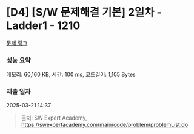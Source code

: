 # [D4] [S/W 문제해결 기본] 2일차 - Ladder1 - 1210 

[문제 링크](https://swexpertacademy.com/main/code/problem/problemDetail.do?contestProbId=AV14ABYKADACFAYh) 

### 성능 요약

메모리: 60,160 KB, 시간: 100 ms, 코드길이: 1,105 Bytes

### 제출 일자

2025-03-21 14:37



> 출처: SW Expert Academy, https://swexpertacademy.com/main/code/problem/problemList.do